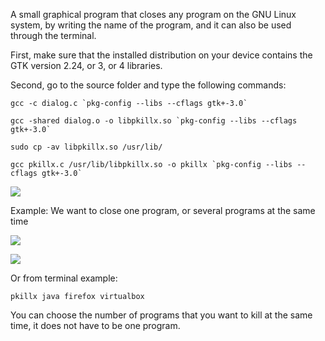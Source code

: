 A small graphical program that closes any program on the GNU Linux system, by writing the name of the program, and it can also be used through the terminal.

First, make sure that the installed distribution on your device contains the GTK version 2.24, or 3, or 4 libraries.

Second, go to the source folder and type the following commands:

```
gcc -c dialog.c `pkg-config --libs --cflags gtk+-3.0`

gcc -shared dialog.o -o libpkillx.so `pkg-config --libs --cflags gtk+-3.0`

sudo cp -av libpkillx.so /usr/lib/

gcc pkillx.c /usr/lib/libpkillx.so -o pkillx `pkg-config --libs --cflags gtk+-3.0`

```

![](https://i39.servimg.com/u/f39/19/27/76/07/110.png)

Example: We want to close one program, or several programs at the same time

![](https://i39.servimg.com/u/f39/19/27/76/07/210.png)

![](https://i39.servimg.com/u/f39/19/27/76/07/310.png)

Or from terminal example:

```
pkillx java firefox virtualbox
```

You can choose the number of programs that you want to kill at the same time, it does not have to be one program.
